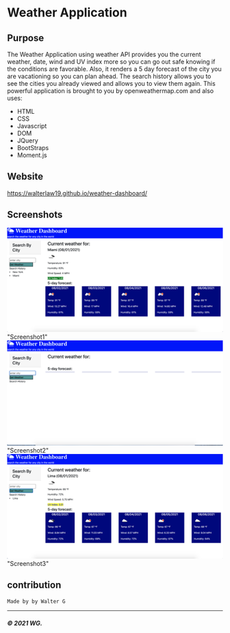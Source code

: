 # Weather Application

## Purpose
The Weather Application using weather API provides you the current weather, date, wind and UV index more so you can go out safe knowing if the conditions are favorable. Also, it renders a 5 day forecast of the city you are vacationing so you can plan ahead. The search history allows you to see the cities you already viewed and allows you to view them again. This powerful application is brought to you by openweathermap.com and also uses:

* HTML
* CSS
* Javascript
* DOM
* JQuery
* BootStraps
* Moment.js

## Website

https://walterlaw19.github.io/weather-dashboard/

## Screenshots

![](Readme-images/screenshot1.PNG) "Screenshot1"
![](Readme-images/screenshot2.PNG) "Screenshot2"
![](Readme-images/screenshot3.PNG) "Screenshot3"


## contribution
```
Made by by Walter G
```

---
##### © 2021 WG.